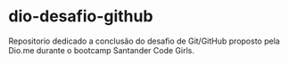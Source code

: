 # dio-desafio-github
Repositorio dedicado a conclusão do desafio de Git/GitHub proposto pela Dio.me durante o bootcamp Santander Code Girls.
